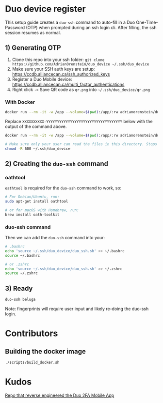 # Duo device register

This setup guide creates a `duo-ssh` command to auto-fill in a Duo One-Time-Password (OTP) when prompted during an ssh login cli. After filling, the ssh session resumes as normal. 

## 1) Generating OTP

1. Clone this repo into your ssh folder: `git clone https://github.com/AdrianOrenstein/duo_device ~/.ssh/duo_device`
2. Make sure your SSH auth keys are setup: https://ccdb.alliancecan.ca/ssh_authorized_keys
3. Register a Duo Mobile device: https://ccdb.alliancecan.ca/multi_factor_authentications
4. Right click `->` Save QR code as `qr.png` into `~/.ssh/duo_device/qr.png`

### With Docker

```bash
docker run --rm -it -w /app --volume=$(pwd):/app/:rw adrianorenstein/duo_device_register:latest zbarimg qr.png | sed 's/QR-Code:duo:\/\/\(.*\)/\1/'
```

Replace `XXXXXXXXXX-YYYYYYYYYYYYYYYYYYYYYYYYYYYYYYYYYYY` below with the output of the command above.
```bash
docker run --rm -it -w /app --volume=$(pwd):/app/:rw adrianorenstein/duo_device_register:latest python duo_activate.py XXXXXXXXXX-YYYYYYYYYYYYYYYYYYYYYYYYYYYYYYYYYYY

# Make sure only your user can read the files in this directory. Stops other users from reading your hotp secret. 
chmod -R 600 ~/.ssh/duo_device
```

## 2) Creating the `duo-ssh` command

### oathtool
`oathtool` is required for the `duo-ssh` command to work, so:
```bash
# For Debian/Ubuntu, run:
sudo apt-get install oathtool

# or for macOS with Homebrew, run:
brew install oath-toolkit
```

### duo-ssh command
Then we can add the `duo-ssh` command into your:
```bash
# .bashrc
echo 'source ~/.ssh/duo_device/duo_ssh.sh' >> ~/.bashrc
source ~/.bashrc

# or .zshrc
echo 'source ~/.ssh/duo_device/duo_ssh.sh' >> ~/.zshrc
source ~/.zshrc
```


## 3) Ready

```bash
duo-ssh beluga
```

Note: fingerprints will require user input and likely re-doing the duo-ssh login. 

# Contributors

## Building the docker image

```bash
./scripts/build_docker.sh
```


# Kudos
[Repo that reverse engineered the Duo 2FA Mobile App](https://github.com/revalo/duo-bypass)
